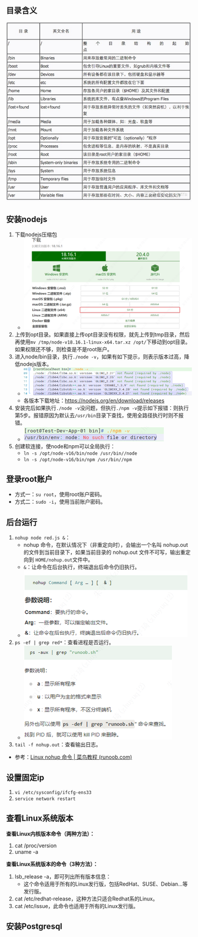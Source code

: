 ## 目录含义

![](./assets/2023-07-05.png)

## 安装nodejs

1. 下载nodejs压缩包
    - ![](./assets/2023-07-14.png)
2. 上传到opt目录。如果直接上传opt目录没有权限，就先上传到tmp目录，然后再使用`mv /tmp/node-v18.16.1-linux-x64.tar.xz /opt/`下移动到opt目录。如果权限还不够，则检查是不是root账户。
3. 进入node/bin目录，执行`./node -v`，如果有如下提示，则表示版本过高，降低nodejs版本。
    - ![](./assets/2023-07-14-1.png)
    - 各版本下载地址：<https://nodejs.org/en/download/releases>
4. 安装完后如果执行`./node -v`没问题，但执行`./npm -v`提示如下报错：则执行第5步。报错原因为默认去`/usr/bin`目录下查找，使用全路径执行时则不报错。
    - ![](./assets/2023-07-15.png)
5. 创建软连接，使node和npm可以全局执行：
    - `ln -s /opt/node-v16/bin/node /usr/bin//node`
    - `ln -s /opt/node-v16/bin/npm /usr/bin//npm`

## 登录root账户

- 方式一：`su root`，使用root账户密码。
- 方式二：`sudo -i`，使用当前账户密码。

## 后台运行

1. `nohup node red.js &`：
    - nohup 命令，在默认情况下（非重定向时），会输出一个名叫 nohup.out 的文件到当前目录下，如果当前目录的 nohup.out 文件不可写，输出重定向到 `HOME/nohup.out`文件中。
    - `&`：让命令在后台执行，终端退出后命令仍旧执行。
    - ![](./assets/2023-07-17.png)
2. `ps -ef | grep red*`：查看进程是否运行。
    - ![](./assets/2023-07-17-1.png)
3. `tail -f nohup.out`：查看输出日志。

- 参考：[Linux nohup 命令 | 菜鸟教程 (runoob.com)](https://www.runoob.com/linux/linux-comm-nohup.html)

## 设置固定ip

1. `vi /etc/sysconfig/ifcfg-ens33`
2. `service network restart`

## 查看Linux系统版本

**查看Linux内核版本命令（两种方法）：**

1. cat /proc/version
2. uname -a

**查看Linux系统版本的命令（3种方法）：**

1. lsb_release -a，即可列出所有版本信息：
    - 这个命令适用于所有的Linux发行版，包括RedHat、SUSE、Debian…等发行版。
2. cat /etc/redhat-release，这种方法只适合Redhat系的Linux。
3. cat /etc/issue，此命令也适用于所有的Linux发行版。

## 安装Postgresql

